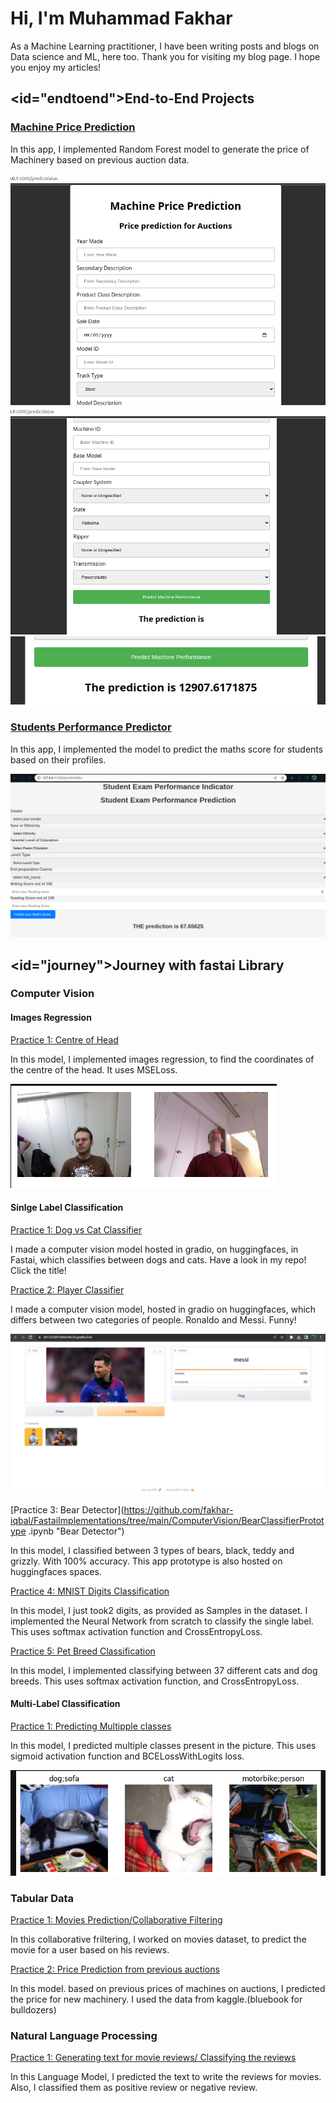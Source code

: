 <head>
  <link rel="stylesheet" href="style.css"> 
</head>

<div id="intro" class="project">

# Hi, I'm Muhammad Fakhar

As a Machine Learning practitioner, I have been writing posts and blogs on Data science and ML, here too. Thank you for visiting my blog page. I hope you enjoy my articles!
  
</div>

<div id="projects" class="project">

## <id="endtoend">End-to-End Projects</id>

<div class="project">
  
### [Machine Price Prediction](https://github.com/fakhar-iqbal/MachineryPriceEstimator_End_to_End_Project "Machine Price Prediction")
  
In this app, I implemented Random Forest model to generate the price of Machinery based on previous auction data.

<img src="/images/first.png">
<img src="/images/second.png"> 
<img src="/images/third.png">

</div>


<div class="project">

### [Students Performance Predictor](https://github.com/fakhar-iqbal/Student_Performance_Predictor_End_to_End_Project "Students Performance Predictor")

In this app, I implemented the model to predict the maths score for students based on their profiles.

<img src="/images/student.png">

</div>
  
</div>


<div id="journey" class="project">

## <id="journey">Journey with fastai Library</id> 

<div class="project">

### Computer Vision

#### Images Regression

[Practice 1: Centre of Head](https://github.com/fakhar-iqbal/FastaiImplementations/blob/main/ComputerVision/ImagesRegression.ipynb "Centre of Head")

In this model, I implemented images regression, to find the coordinates of the centre of the head. It uses MSELoss.

<img src="/images/regression.png">

</div>


<div class="project">
  
#### Sinlge Label Classification

[Practice 1: Dog vs Cat Classifier](https://github.com/fakhar-iqbal/FastaiImplementations/tree/main/ComputerVision/Dog_vs_CatApp.ipynb "Dog vs Cat Classifier") 

I made a computer vision model hosted in gradio, on huggingfaces, in Fastai, which classifies between dogs and cats. Have a look in my repo! Click the title!


[Practice 2: Player Classifier](https://github.com/fakhar-iqbal/FastaiImplementations/tree/main/ComputerVision/PlayerClassifier.ipynb "Player Classifier")

I made a computer vision model, hosted in gradio on huggingfaces, which differs between two categories of people. Ronaldo and Messi. Funny!

<img src="/images/messi.png">


[Practice 3: Bear Detector](https://github.com/fakhar-iqbal/FastaiImplementations/tree/main/ComputerVision/BearClassifierPrototype .ipynb "Bear Detector") 

In this model, I classified between 3 types of bears, black, teddy and grizzly. With 100% accuracy. This app prototype is also hosted on huggingfaces spaces.



[Practice 4: MNIST Digits Classification](https://github.com/fakhar-iqbal/FastaiImplementations/blob/main/ComputerVision/DigitClassifierNNfromScratch.ipynb "MNIST Classifier")

In this model, I just took2 digits, as provided as Samples in the dataset. I implemented the Neural Network from scratch to classify the single label. This uses softmax activation function and CrossEntropyLoss.


[Practice 5: Pet Breed Classification](https://github.com/fakhar-iqbal/FastaiImplementations/blob/main/ComputerVision/PetBreedsNN.ipynb "Pet Breed Classifier")

In this model, I implemented classifying between 37 different cats and dog breeds. This uses softmax activation function, and CrossEntropyLoss.

</div>


<div class="project">

#### Multi-Label Classification

[Practice 1: Predicting Multipple classes](https://github.com/fakhar-iqbal/FastaiImplementations/blob/main/ComputerVision/MultiLabelClassification.ipynb "Multi-Label Classifier")

In this model, I predicted multiple classes present in the picture. This uses sigmoid activation function and BCELossWithLogits loss.

<img src="/images/multilabel.png">

</div>
  
</div>


<div id="tabular" class="project">

### Tabular Data

<div class="project">

[Practice 1: Movies Prediction/Collaborative Filtering](https://github.com/fakhar-iqbal/FastaiImplementations/blob/main/Collab_filtering_TabularData/CollaborativeFiltering(onMovies).ipynb "Movie Recommender")

In this collaborative friltering, I worked on movies dataset, to predict the movie for a user based on his reviews.

</div>

<div class="project">

[Practice 2: Price Prediction from previous auctions](https://github.com/fakhar-iqbal/FastaiImplementations/blob/main/Collab_filtering_TabularData/TabularDataModel.ipynb "Price Predictor") 

In this model. based on previous prices of machines on auctions, I predicted the price for new machinery. I used the data from kaggle.(bluebook for bulldozers)

</div>
  
</div>


<div id="nlp" class="project">
  
### Natural Language Processing

<div class="project">

[Practice 1: Generating text for movie reviews/ Classifying the reviews](https://github.com/fakhar-iqbal/FastaiImplementations/blob/main/NLP/LanguageModel_NLP_final.ipynb "Movie Review Classifier")

In this Language Model, I predicted the text to write the reviews for movies. Also, I classified them as positive review or negative review.

</div>

</div>
